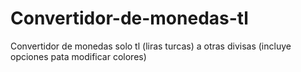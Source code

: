 # Convertidor-de-monedas-tl
Convertidor de monedas solo tl (liras turcas) a otras divisas (incluye opciones pata modificar colores)
